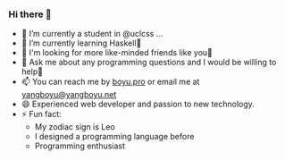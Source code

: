 ### Hi there 👋

<!-- **jerryyangboyu/jerryyangboyu** is a ✨ _special_ ✨ repository because its `README.md` (this file) appears on your GitHub profile.

Here are some ideas to get you started: -->

- 🔭 I’m currently a student in @uclcss ...
- 🌱 I’m currently learning Haskell🧐
- 👯 I'm looking for more like-minded friends like you🤗
- 💬 Ask me about any programming questions and I would be willing to help🤠
- 📫 You can reach me by [boyu.pro](https://boyu.pro) or email me at yangboyu@yangboyu.net
- 😄 Experienced web developer and passion to new technology.
- ⚡ Fun fact: 
  - My zodiac sign is Leo
  - I designed a programming language before
  - Programming enthusiast
